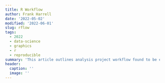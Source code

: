 ```yaml
--- 
title: R Workflow
author: Frank Harrell
date: '2022-05-02'
modified: '2022-06-01'
slug: rflow
tags:
  - 2022
  - data-science
  - graphics
  - r
  - reproducible
summary: 'This article outlines analysis project workflow found to be efficient in making reproducible research reports using R with `Quarto`.  I start by covering the creation of annotated analysis files, discovering missing data patterns, and running descriptive statistics on with goals of understanding the data and the quality and completeness of the data.  Functions in the `Hmisc` package are used to annotate data frames and data tables with labels and units of measurement and to produce tabular and graphical statistical summaries. Several examples of processing and manipulating data using the `data.table` package are given.  Much attention is paid to the use of minimal-assumption methods for describing relationships with continuous variables, avoiding disasters such as computing mean Y as a function of quintiles of body mass index.  Finally, examples of caching results, doing parallel processing, and running simulations are presented.'
header:
  caption: ''
  image: ''
---
```

